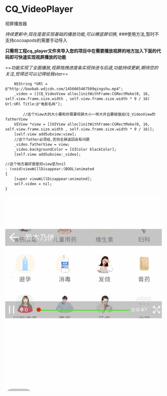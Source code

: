 # CQ_VideoPlayer
视屏播放器

*持续更新中,现在是是实现基础的播放功能,可以横竖屏切换,*
###使用方法,暂时不支持cocoapods的需要手动导入

**只需将工程cq_player文件夹导入您的项目中在需要播放视屏的地方加入下面的代码即可快速实现视屏播放的功能**


==*功能实现了全面播放,视屏拖拽进度条实现快进与后退,功能持续更新,期待您的关注,觉得还可以记得给我star*==
```
    NSString *URl = @"http://baobab.wdjcdn.com/1456665467509qingshu.mp4";
    _video = [[CQ_VideoView alloc]initWithFrame:CGRectMake(0, 16, self.view.frame.size.width , self.view.frame.size.width * 9 / 16) Url:URl Title:@"电影名称"];
       
        //这个View大的大小要和你需要视屏大小一样大并且要赋值给CQ_VideoView的fatherView
    UIView *view = [[UIView alloc]initWithFrame:CGRectMake(0, 16, self.view.frame.size.width , self.view.frame.size.width * 9 / 16)];
    [self.view addSubview:view];
    //这个father必须给,否则全屏返回会有问题
    _video.fatherView = view;
    _video.backgroundColor = [UIColor blackColor];
    [self.view addSubview:_video];
```


```
//这个地方最好是是将view至为nil
- (void)viewWillDisappear:(BOOL)animated
{
    [super viewWillDisappear:animated];
    self.video = nil;
}

```

![图片效果演示](https://github.com/githupchenqiang/CQ_VideoPlayer/raw/master/Untitled.gif)




